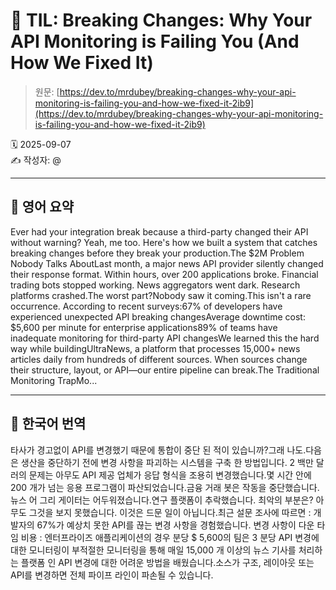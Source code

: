 # 📌 TIL: Breaking Changes: Why Your API Monitoring is Failing You (And How We Fixed It)

> 원문: [https://dev.to/mrdubey/breaking-changes-why-your-api-monitoring-is-failing-you-and-how-we-fixed-it-2ib9](https://dev.to/mrdubey/breaking-changes-why-your-api-monitoring-is-failing-you-and-how-we-fixed-it-2ib9)

🗓 2025-09-07  
✍️ 작성자: @

---

## 🔹 영어 요약

Ever had your integration break because a third-party changed their API without warning? Yeah, me too. Here's how we built a system that catches breaking changes before they break your production.The $2M Problem Nobody Talks AboutLast month, a major news API provider silently changed their response format. Within hours, over 200 applications broke. Financial trading bots stopped working. News aggregators went dark. Research platforms crashed.The worst part?Nobody saw it coming.This isn't a rare occurrence. According to recent surveys:67% of developers have experienced unexpected API breaking changesAverage downtime cost: $5,600 per minute for enterprise applications89% of teams have inadequate monitoring for third-party API changesWe learned this the hard way while buildingUltraNews, a platform that processes 15,000+ news articles daily from hundreds of different sources. When sources change their structure, layout, or API—our entire pipeline can break.The Traditional Monitoring TrapMo...

---

## 🔸 한국어 번역

타사가 경고없이 API를 변경했기 때문에 통합이 중단 된 적이 있습니까?그래 나도.다음은 생산을 중단하기 전에 변경 사항을 파괴하는 시스템을 구축 한 방법입니다. 2 백만 달러의 문제는 아무도 API 제공 업체가 응답 형식을 조용히 변경했습니다.몇 시간 안에 200 개가 넘는 응용 프로그램이 파산되었습니다.금융 거래 봇은 작동을 중단했습니다.뉴스 어 그리 게이터는 어두워졌습니다.연구 플랫폼이 추락했습니다. 최악의 부분은? 아무도 그것을 보지 못했습니다. 이것은 드문 일이 아닙니다.최근 설문 조사에 따르면 : 개발자의 67%가 예상치 못한 API를 끊는 변경 사항을 경험했습니다. 변경 사항이 다운 타임 비용 : 엔터프라이즈 애플리케이션의 경우 분당 $ 5,600의 팀은 3 분당 API 변경에 대한 모니터링이 부적절한 모니터링을 통해 매일 15,000 개 이상의 뉴스 기사를 처리하는 플랫폼 인 API 변경에 대한 어려운 방법을 배웠습니다.소스가 구조, 레이아웃 또는 API를 변경하면 전체 파이프 라인이 파손될 수 있습니다.
